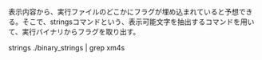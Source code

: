 表示内容から、実行ファイルのどこかにフラグが埋め込まれていると予想できる。そこで、stringsコマンドという、表示可能文字を抽出するコマンドを用いて、実行バイナリからフラグを取り出す。

strings ./binary_strings | grep xm4s

